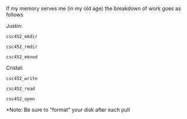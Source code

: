 If my memory serves me (in my old age) the breakdown
of work goes as follows

Justin:

    csc452_mkdir

    csc452_rmdir

    csc452_mknod


Cristal:

    csc452_write

    csc452_read

    csc452_open

*Note: Be sure to "format" your disk after each pull
